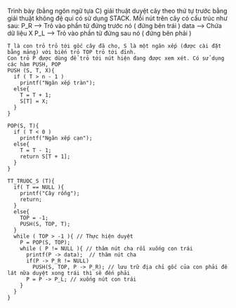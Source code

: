 Trình bày (bằng ngôn ngữ tựa C) giải thuật duyệt cây theo thứ tự trước bằng giải thuật 
không đệ qui có sử dụng STACK. Mỗi nút trên cây có cấu trúc như sau: 
P_R --> Trỏ vào phần tử đứng trước nó ( đứng bên trái )
data --> Chứa dữ liệu X
P_L --> Trỏ vào phần tử đứng sau nó ( đứng bên phải )
```
T là con trỏ trỏ tới gốc cây đã cho, S là một ngăn xếp (được cài đặt bằng mảng) với biến trỏ TOP trỏ tới đỉnh.
Con trỏ P được dùng để trỏ tới nút hiện đang được xem xét. Có sử dụng các hàm PUSH, POP
PUSH (S, T, X){
  if ( T > n - 1 )
    printf("Ngăn xếp tràn");
  else{
    T = T + 1;
    S[T] = X;
  }
}

POP(S, T){
  if ( T < 0 )
    printf("Ngăn xếp cạn");
  else{
    T = T - 1;
    return S[T + 1];
  }
}

TT_TRUOC_S (T){
  if( T == NULL ){
    printf("Cây rỗng");
    return;
  }
  else{
    TOP = -1;
    PUSH(S, TOP, T);
  }
  while ( TOP > -1 ){ // Thực hiện duyệt
    P = POP(S, TOP);
    while ( P != NULL ){ // thăm nút cha rồi xuống con trái
      printf(P -> data);  // thăm nút cha
      if(P -> P_R != NULL)
        PUSH(S, TOP, P -> P_R); // lưu trữ địa chỉ gốc của con phải để lát nữa duyệt xong trái thì sẽ đến phải
      P = P -> P_L; // xuống nút con trái
    }
  }
}
```  
  
